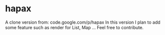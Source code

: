 # hapax
A clone version from: code.google.com/p/hapax
In this version I plan to add some feature such as render for List, Map ...
Feel free to contribute.


